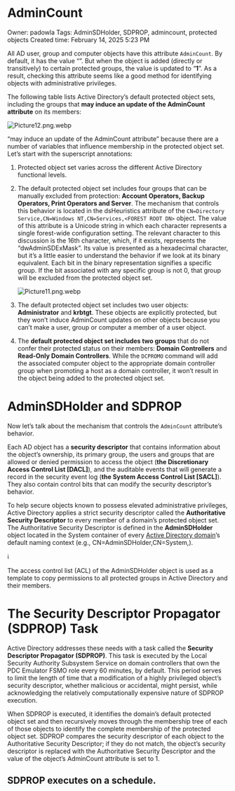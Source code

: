 # AdminCount

Owner: padowla
Tags: AdminSDHolder, SDPROP, admincount, protected objects
Created time: February 14, 2025 5:23 PM

All AD user, group and computer objects have this attribute `AdminCount`. By default, it has the value “**<NOT SET>**”. But when the object is added (directly or transitively) to certain protected groups, the value is updated to “**1**”. As a result, checking this attribute seems like a good method for identifying objects with administrative privileges.

The following table lists Active Directory’s default protected object sets, including the groups that **may induce an update of the AdminCount attribute** on its members:

![Picture12.png.webp](AdminCount%2019a80464369a80fbbf75c20d5b7c4a95/Picture12.png.webp)

“may induce an update of the AdminCount attribute” because there are a number of variables that influence membership in the protected object set. Let’s start with the superscript annotations:

1. Protected object set varies across the different Active Directory functional levels.
2. The default protected object set includes four groups that can be manually excluded from protection: **Account Operators, Backup Operators, Print Operators and Server**. The mechanism that controls this behavior is located in the dsHeuristics attribute of the `CN=Directory Service,CN=Windows NT,CN=Services,<FOREST ROOT DN>` object. The value of this attribute is a Unicode string in which each character represents a single forest-wide configuration setting. The relevant character to this discussion is the 16th character, which, if it exists, represents the “dwAdminSDExMask”. Its value is presented as a hexadecimal character, but it’s a little easier to understand the behavior if we look at its binary equivalent. Each bit in the binary representation signifies a specific group. If the bit associated with any specific group is not 0, that group will be excluded from the protected object set.
    
    ![Picture11.png.webp](AdminCount%2019a80464369a80fbbf75c20d5b7c4a95/Picture11.png.webp)
    
3. The default protected object set includes two user objects: **Administrator** and **krbtgt**. These objects are explicitly protected, but they won’t induce AdminCount updates on other objects because you can’t make a user, group or computer a member of a user object.
4. The **default protected object set includes two groups** that do not confer their protected status on their members: **Domain Controllers** and **Read-Only Domain Controllers**. While the `DCPROMO` command will add the associated computer object to the appropriate domain controller group when promoting a host as a domain controller, it won’t result in the object being added to the protected object set.

# **AdminSDHolder and SDPROP**

Now let’s talk about the mechanism that controls the `AdminCount` attribute’s behavior.

Each AD object has a **security descriptor** that contains information about the object’s ownership, its primary group, the users and groups that are allowed or denied permission to access the object (**the Discretionary Access Control List [DACL]**), and the auditable events that will generate a record in the security event log (**the System Access Control List [SACL]**). They also contain control bits that can modify the security descriptor’s behavior.

To help secure objects known to possess elevated administrative privileges, Active Directory applies a strict security descriptor called the **Authoritative Security Descriptor** to every member of a domain’s protected object set. The Authoritative Security Descriptor is defined in the **AdminSDHolder** object located in the System container of every [Active Directory domain](https://blog.netwrix.com/2017/01/31/active-directory-domain/)’s default naming context (e.g., CN=AdminSDHolder,CN=System,<DOMAIN DN>).

<aside>
ℹ️

The access control list (ACL) of the AdminSDHolder object is used as a template to copy permissions to all protected groups in Active Directory and their members. 

</aside>

# **The Security Descriptor Propagator (SDPROP) Task**

Active Directory addresses these needs with a task called the **Security Descriptor Propagator (SDPROP)**. This task is executed by the Local Security Authority Subsystem Service on domain controllers that own the PDC Emulator FSMO role every 60 minutes, by default. This period serves to limit the length of time that a modification of a highly privileged object’s security descriptor, whether malicious or accidental, might persist, while acknowledging the relatively computationally expensive nature of SDPROP execution.

When SDPROP is executed, it identifies the domain’s default protected object set and then recursively moves through the membership tree of each of those objects to identify the complete membership of the protected object set. SDPROP compares the security descriptor of each object to the Authoritative Security Descriptor; if they do not match, the object’s security descriptor is replaced with the Authoritative Security Descriptor and the value of the object’s AdminCount attribute is set to 1.

## **SDPROP executes on a schedule.**